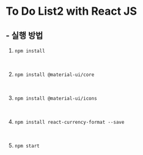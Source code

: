 # To Do List2 with React JS



## - 실행 방법

1. `npm install`

<br/>

2. `npm install @material-ui/core`

<br/>

3. `npm install @material-ui/icons`

<br/>

4. `npm install react-currency-format --save`

<br/>

5. `npm start`